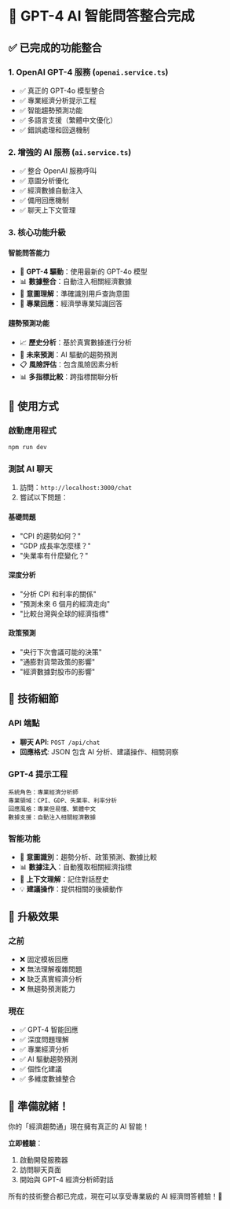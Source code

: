 # 🚀 GPT-4 AI 智能問答整合完成

## ✅ 已完成的功能整合

### **1. OpenAI GPT-4 服務 (`openai.service.ts`)**

- ✅ 真正的 GPT-4o 模型整合
- ✅ 專業經濟分析提示工程
- ✅ 智能趨勢預測功能
- ✅ 多語言支援（繁體中文優化）
- ✅ 錯誤處理和回退機制

### **2. 增強的 AI 服務 (`ai.service.ts`)**

- ✅ 整合 OpenAI 服務呼叫
- ✅ 意圖分析優化
- ✅ 經濟數據自動注入
- ✅ 備用回應機制
- ✅ 聊天上下文管理

### **3. 核心功能升級**

#### **智能問答能力**

- 🧠 **GPT-4 驅動**：使用最新的 GPT-4o 模型
- 📊 **數據整合**：自動注入相關經濟數據
- 🎯 **意圖理解**：準確識別用戶查詢意圖
- 💬 **專業回應**：經濟學專業知識回答

#### **趨勢預測功能**

- 📈 **歷史分析**：基於真實數據進行分析
- 🔮 **未來預測**：AI 驅動的趨勢預測
- 📋 **風險評估**：包含風險因素分析
- 📊 **多指標比較**：跨指標關聯分析

## 🎯 使用方式

### **啟動應用程式**

```bash
npm run dev
```

### **測試 AI 聊天**

1. 訪問：`http://localhost:3000/chat`
2. 嘗試以下問題：

#### **基礎問題**

- "CPI 的趨勢如何？"
- "GDP 成長率怎麼樣？"
- "失業率有什麼變化？"

#### **深度分析**

- "分析 CPI 和利率的關係"
- "預測未來 6 個月的經濟走向"
- "比較台灣與全球的經濟指標"

#### **政策預測**

- "央行下次會議可能的決策"
- "通膨對貨幣政策的影響"
- "經濟數據對股市的影響"

## 🔧 技術細節

### **API 端點**

- **聊天 API**: `POST /api/chat`
- **回應格式**: JSON 包含 AI 分析、建議操作、相關洞察

### **GPT-4 提示工程**

```
系統角色：專業經濟分析師
專業領域：CPI、GDP、失業率、利率分析
回應風格：專業但易懂、繁體中文
數據支援：自動注入相關經濟數據
```

### **智能功能**

- 🎯 **意圖識別**：趨勢分析、政策預測、數據比較
- 📊 **數據注入**：自動獲取相關經濟指標
- 🔄 **上下文理解**：記住對話歷史
- 💡 **建議操作**：提供相關的後續動作

## 🚀 升級效果

### **之前**

- ❌ 固定模板回應
- ❌ 無法理解複雜問題
- ❌ 缺乏真實經濟分析
- ❌ 無趨勢預測能力

### **現在**

- ✅ GPT-4 智能回應
- ✅ 深度問題理解
- ✅ 專業經濟分析
- ✅ AI 驅動趨勢預測
- ✅ 個性化建議
- ✅ 多維度數據整合

## 🎉 準備就緒！

你的「經濟趨勢通」現在擁有真正的 AI 智能！

**立即體驗**：

1. 啟動開發服務器
2. 訪問聊天頁面
3. 開始與 GPT-4 經濟分析師對話

所有的技術整合都已完成，現在可以享受專業級的 AI 經濟問答體驗！🚀
